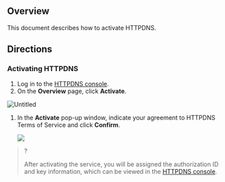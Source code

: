 

## **Overview**

This document describes how to activate HTTPDNS.

## **Directions**

### **Activating HTTPDNS**

1. Log in to the [HTTPDNS console](https://console.intl.cloud.tencent.com/httpdns).
2. On the **Overview** page, click **Activate**.

![Untitled](https://qcloudimg.tencent-cloud.cn/raw/808b250b9e86751ad274419d98bc1401.png)

1. In the **Activate** pop-up window, indicate your agreement to HTTPDNS Terms of Service and click **Confirm**.
   
    ![](https://qcloudimg.tencent-cloud.cn/raw/365f59bcdcd7bbd1d1d7ac3dc7e71a4e.png)
    

>?
> 
> 
> After activating the service, you will be assigned the authorization ID and key information, which can be viewed in the [HTTPDNS console](https://console.intl.cloud.tencent.com/httpdns).
>

